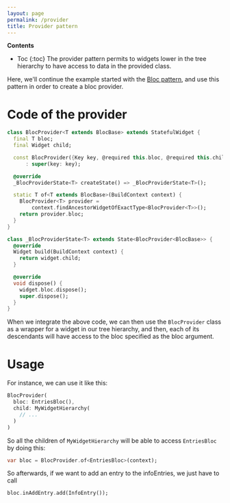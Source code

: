 ```yaml
---
layout: page
permalink: /provider
title: Provider pattern
---
```

**Contents**
* Toc
{:toc}
The provider pattern permits to widgets lower in the tree hierarchy to have access to data in the provided class.

Here, we'll continue the example started with the [Bloc pattern](/bloc), and use this pattern in order to create a bloc provider.
# Code of the provider
```dart
class BlocProvider<T extends BlocBase> extends StatefulWidget {
  final T bloc;
  final Widget child;

  const BlocProvider({Key key, @required this.bloc, @required this.child})
      : super(key: key);

  @override
  _BlocProviderState<T> createState() => _BlocProviderState<T>();

  static T of<T extends BlocBase>(BuildContext context) {
    BlocProvider<T> provider =
        context.findAncestorWidgetOfExactType<BlocProvider<T>>();
    return provider.bloc;
  }
}

class _BlocProviderState<T> extends State<BlocProvider<BlocBase>> {
  @override
  Widget build(BuildContext context) {
    return widget.child;
  }

  @override
  void dispose() {
    widget.bloc.dispose();
    super.dispose();
  }
}
```

When we integrate the above code, we can then use the `BlocProvider` class as a wrapper for a widget in our tree hierarchy, and then, each of its descendants will have access to the bloc specified as the bloc argument.

# Usage
For instance, we can use it like this: 
```dart
BlocProvider(
  bloc: EntriesBloc(),
  child: MyWidgetHierarchy(
    // ...
  )
)
```
So all the children of `MyWidgetHierarchy` will be able to access `EntriesBloc` by doing this: 
```dart
var bloc = BlocProvider.of<EntriesBloc>(context);
```

So afterwards, if we want to add an entry to the infoEntries, we just have to call 
```dart
bloc.inAddEntry.add(InfoEntry());
```